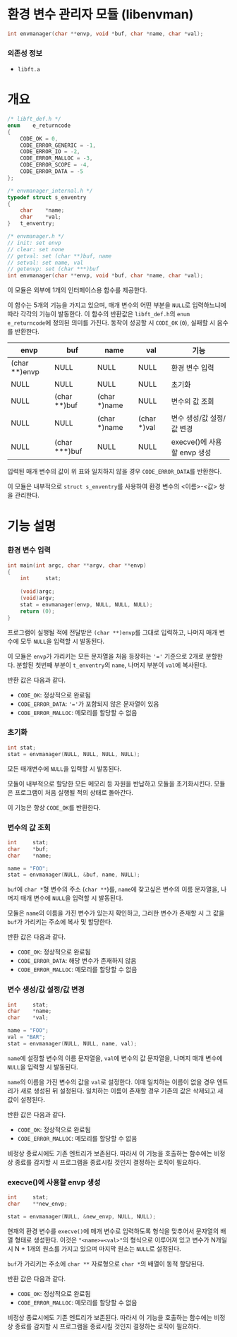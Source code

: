 # 환경 변수 관리자 모듈 (libenvman)

```c
int	envmanager(char **envp, void *buf, char *name, char *val);
```

### 의존성 정보

- `libft.a`

# 개요

```c
/* libft_def.h */
enum	e_returncode
{
	CODE_OK = 0,
	CODE_ERROR_GENERIC = -1,
	CODE_ERROR_IO = -2,
	CODE_ERROR_MALLOC = -3,
	CODE_ERROR_SCOPE = -4,
	CODE_ERROR_DATA = -5
};

/* envmanager_internal.h */
typedef struct s_enventry
{
	char	*name;
	char	*val;
}	t_enventry;

/* envmanager.h */
// init: set envp
// clear: set none
// getval: set (char **)buf, name
// setval: set name, val
// getenvp: set (char ***)buf
int	envmanager(char **envp, void *buf, char *name, char *val);
```

이 모듈은 외부에 1개의 인터페이스용 함수를 제공한다.

이 함수는 5개의 기능을 가지고 있으며, 매개 변수의 어떤 부분을 `NULL`로 입력하느냐에 따라 각각의 기능이 발동한다. 이 함수의 반환값은 `libft_def.h`의 `enum e_returncode`에 정의된 의미를 가진다. 동작이 성공할 시 `CODE_OK` (`0`), 실패할 시 음수를 반환한다.

|envp|buf|name|val|기능|
|----|---|----|---|----|
|(char **)envp|NULL|NULL|NULL|환경 변수 입력|
|NULL|NULL|NULL|NULL|초기화|
|NULL|(char **)buf|(char *)name|NULL|변수의 값 조회|
|NULL|NULL|(char *)name|(char *)val|변수 생성/값 설정/값 변경|
|NULL|(char ***)buf|NULL|NULL|execve()에 사용할 envp 생성|

입력된 매개 변수의 값이 위 표와 일치하지 않을 경우 `CODE_ERROR_DATA`를 반환한다.

이 모듈은 내부적으로 `struct s_enventry`를 사용하여 환경 변수의 <이름>-<값> 쌍을 관리한다.

# 기능 설명

### 환경 변수 입력

```c
int	main(int argc, char **argv, char **envp)
{
	int		stat;
	
	(void)argc;
	(void)argv;
	stat = envmanager(envp, NULL, NULL, NULL);
	return (0);
}
```

프로그램이 실행될 적에 전달받은 `(char **)envp`를 그대로 입력하고, 나머지 매개 변수에 모두 `NULL`을 입력할 시 발동된다.

이 모듈은 `envp`가 가리키는 모든 문자열을 처음 등장하는 `'='` 기준으로 2개로 분할한다. 분할된 첫번째 부분이 `t_enventry`의 `name`, 나머지 부분이 `val`에 복사된다.

반환 값은 다음과 같다.

- `CODE_OK`: 정상적으로 완료됨
- `CODE_ERROR_DATA`: `'='`가 포함되지 않은 문자열이 있음
- `CODE_ERROR_MALLOC`: 메모리를 할당할 수 없음

### 초기화

```c
int	stat;
stat = envmanager(NULL, NULL, NULL, NULL);
```

모든 매개변수에 `NULL`을 입력할 시 발동된다.

모듈이 내부적으로 할당한 모든 메모리 등 자원을 반납하고 모듈을 초기화시킨다. 모듈은 프로그램이 처음 실행될 적의 상태로 돌아간다.

이 기능은 항상 `CODE_OK`를 반환한다.

### 변수의 값 조회

```c
int		stat;
char	*buf;
char	*name;

name = "FOO";
stat = envmanager(NULL, &buf, name, NULL);
```

`buf`에 `char *`형 변수의 주소 (`char **`)를, `name`에 찾고싶은 변수의 이름 문자열을, 나머지 매개 변수에 `NULL`을 입력할 시 발동된다.

모듈은 `name`의 이름을 가진 변수가 있는지 확인하고, 그러한 변수가 존재할 시 그 값을 `buf`가 가리키는 주소에 복사 및 할당한다.

반환 값은 다음과 같다.

- `CODE_OK`: 정상적으로 완료됨
- `CODE_ERROR_DATA`: 해당 변수가 존재하지 않음
- `CODE_ERROR_MALLOC`: 메모리를 할당할 수 없음

### 변수 생성/값 설정/값 변경

```c
int		stat;
char	*name;
char	*val;

name = "FOO";
val = "BAR";
stat = envmanager(NULL, NULL, name, val);
```

`name`에 설정할 변수의 이름 문자열을, `val`에 변수의 값 문자열을, 나머지 매개 변수에 `NULL`을 입력할 시 발동된다.

`name`의 이름을 가진 변수의 값을 `val`로 설정한다. 이때 일치하는 이름이 없을 경우 엔트리가 새로 생성된 뒤 설정된다. 일치하는 이름이 존재할 경우 기존의 값은 삭제되고 새 값이 설정된다.

반환 값은 다음과 같다.

- `CODE_OK`: 정상적으로 완료됨
- `CODE_ERROR_MALLOC`: 메모리를 할당할 수 없음

비정상 종료시에도 기존 엔트리가 보존된다. 따라서 이 기능을 호출하는 함수에는 비정상 종료를 감지할 시 프로그램을 종료시킬 것인지 결정하는 로직이 필요하다.

### execve()에 사용할 envp 생성

```c
int		stat;
char	**new_envp;

stat = envmanager(NULL, &new_envp, NULL, NULL);
```

현재의 환경 변수를 `execve()`에 매개 변수로 입력하도록 형식을 맞추어서 문자열의 배열 형태로 생성한다. 이것은 `"<name>=<val>"`의 형식으로 이루어져 있고 변수가 N개일 시 N + 1개의 원소를 가지고 있으며 마지막 원소는 `NULL`로 설정된다.

`buf`가 가리키는 주소에 `char **` 자료형으로 `char *`의 배열이 동적 할당된다.

반환 값은 다음과 같다.

- `CODE_OK`: 정상적으로 완료됨
- `CODE_ERROR_MALLOC`: 메모리를 할당할 수 없음

비정상 종료시에도 기존 엔트리가 보존된다. 따라서 이 기능을 호출하는 함수에는 비정상 종료를 감지할 시 프로그램을 종료시킬 것인지 결정하는 로직이 필요하다.
